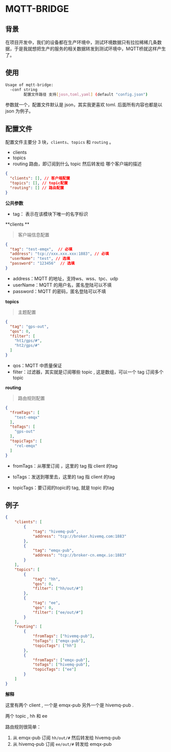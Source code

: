 # MQTT-BRIDGE

## 背景

在项目开发中，我们的设备都在生产环境中，测试环境数据只有拉拉稀稀几条数据，于是我就想把生产的服务的相关数据转发到测试环境中，MQTT桥就这样产生了。

## 使用

```bash
Usage of mqtt-bridge:
  -conf string
        配置文件路径 支持[josn,toml,yaml] (default "config.json")
```

参数就一个，配置文件默认是 json，其实我更喜欢 toml. 后面所有内容也都是以 json 为例子。



## 配置文件

配置文件主要分 3 块，`clients`、`topics` 和 `routing` 。

- clients 
- topics 
- routing 路由，即订阅到什么 topic 然后转发给 哪个客户端的描述

```json
{
  "clients": [], // 客户端配置
  "topics": [], // topic配置
  "routing": [] // 路由配置
}
```



**公共参数**

- tag： 表示在该模块下唯一的名字标识



**clients **

>  客户端信息配置

```json
{
  "tag": "test-emqx",  // 必填
  "address": "tcp://xxx.xxx.xxx:1883", // 必填
  "userName": "test", // 选填
  "password": "123456"  // 选填
}

```

- address：MQTT 的地址，支持ws、wss、tpc、udp
- userName：MQTT 的用户名，匿名登陆可以不填
- password：MQTT 的密码，匿名登陆可以不填

**topics**

> 主题配置



```json
{
  "tag": "gps-out",
  "qos": 0,
  "filter": [
    "ht1/gps/#",
    "ht2/gps/#"
  ]
}
```



- qos：MQTT 中质量保证
- filter：过滤器，其实就是订阅哪些 topic , 这是数组，可以一个 tag 订阅多个 topic



**routing**

> 路由规则配置

```json
{
  "fromTags": [
    "test-emqx"
  ],
  "toTags": [
    "gps-out"
  ],
  "topicTags": [
    "rel-emqx"
  ]
}
```

- fromTags：从哪里订阅 ，这里的 tag 指 client 的tag
- toTags：发送到哪里去，这里的 tag 指 client 的tag

- topicTags：要订阅的topic的 tag, 就是 topic 的tag

## 例子

```json
{
    "clients": [
        {
            "tag": "hivemq-pub",
            "address": "tcp://broker.hivemq.com:1883"
        },
        {
            "tag": "emqx-pub",
            "address": "tcp://broker-cn.emqx.io:1883"
        }
    ],
    "topics": [
        {
            "tag": "hh",
            "qos": 0,
            "filter": ["hh/out/#"]
        },
        {
            "tag": "ee",
            "qos": 0,
            "filter": ["ee/out/#"]
        }
    ],
    "routing": [
        {
            "fromTags": ["hivemq-pub"],
            "toTags": ["emqx-pub"],
            "topicTags": ["hh"]
        },
        {
            "fromTags": ["emqx-pub"],
            "toTags": ["hivemq-pub"],
            "topicTags": ["ee"]
        }
    ]
}
```

**解释**

这里有两个 client , 一个是 emqx-pub 另外一个是 hivemq-pub .

两个 topic , hh 和 ee

路由规则很简单：

1. 从 emqx-pub 订阅 `hh/out/#` 然后转发给 hivemq-pub
2. 从 hivemq-pub 订阅 `ee/out/#` 转发给 emqx-pub
